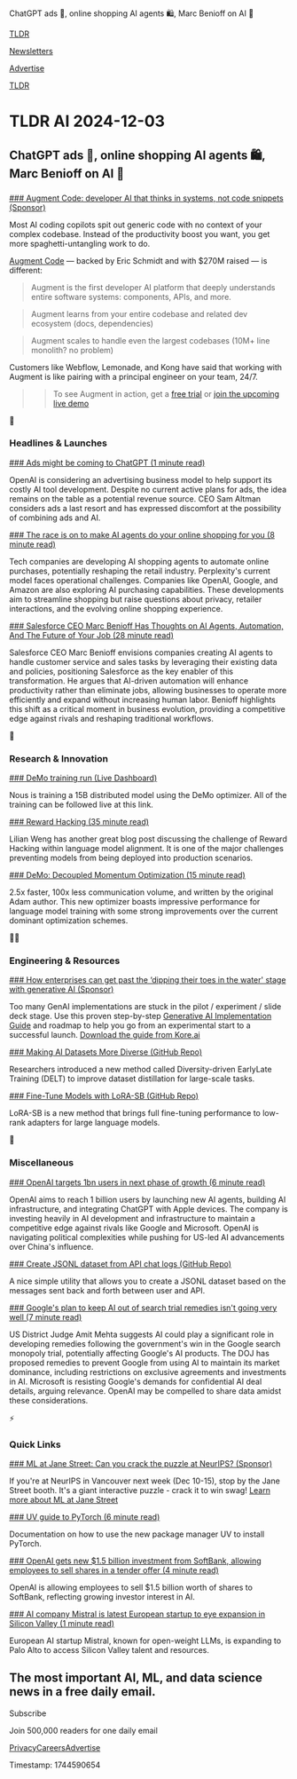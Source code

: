 ChatGPT ads 📰, online shopping AI agents 🛍️, Marc Benioff on AI 🤖

[TLDR](/)

[Newsletters](/newsletters)

[Advertise](https://advertise.tldr.tech/)

[TLDR](/)

# TLDR AI 2024-12-03

## ChatGPT ads 📰, online shopping AI agents 🛍️, Marc Benioff on AI 🤖

### 

[### Augment Code: developer AI that thinks in systems, not code snippets (Sponsor)](https://www.augmentcode.com/?utm_source=tldr&amp;utm_medium=newsletter)

Most AI coding copilots spit out generic code with no context of your complex codebase. Instead of the productivity boost you want, you get more spaghetti-untangling work to do.

[Augment Code](https://www.augmentcode.com/?utm_source=tldr&utm_medium=newsletter) — backed by Eric Schmidt and with $270M raised — is different:

> Augment is the first developer AI platform that deeply understands entire software systems: components, APIs, and more.

> Augment learns from your entire codebase and related dev ecosystem (docs, dependencies)

> Augment scales to handle even the largest codebases (10M+ line monolith? no problem)

Customers like Webflow, Lemonade, and Kong have said that working with Augment is like pairing with a principal engineer on your team, 24/7.

>> To see Augment in action, get a [free trial](https://www.augmentcode.com/?utm_source=tldr&utm_medium=newsletter) or [join the upcoming live demo](https://get.augmentcode.com/augment-code-in-action-webinar-dec11?utm_source=tldr&utm_medium=newsletter)

🚀

### Headlines & Launches

[### Ads might be coming to ChatGPT (1 minute read)](https://techcrunch.com/2024/12/02/ads-might-be-coming-to-chatgpt-despite-sam-altman-not-being-a-fan/?utm_source=tldrai)

OpenAI is considering an advertising business model to help support its costly AI tool development. Despite no current active plans for ads, the idea remains on the table as a potential revenue source. CEO Sam Altman considers ads a last resort and has expressed discomfort at the possibility of combining ads and AI.

[### The race is on to make AI agents do your online shopping for you (8 minute read)](https://techcrunch.com/2024/12/02/the-race-is-on-to-make-ai-agents-do-your-online-shopping-for-you/?utm_source=tldrai)

Tech companies are developing AI shopping agents to automate online purchases, potentially reshaping the retail industry. Perplexity's current model faces operational challenges. Companies like OpenAI, Google, and Amazon are also exploring AI purchasing capabilities. These developments aim to streamline shopping but raise questions about privacy, retailer interactions, and the evolving online shopping experience.

[### Salesforce CEO Marc Benioff Has Thoughts on AI Agents, Automation, And The Future of Your Job (28 minute read)](https://www.bigtechnology.com/p/salesforce-ceo-marc-benioff-has-thoughts?utm_source=tldrai)

Salesforce CEO Marc Benioff envisions companies creating AI agents to handle customer service and sales tasks by leveraging their existing data and policies, positioning Salesforce as the key enabler of this transformation. He argues that AI-driven automation will enhance productivity rather than eliminate jobs, allowing businesses to operate more efficiently and expand without increasing human labor. Benioff highlights this shift as a critical moment in business evolution, providing a competitive edge against rivals and reshaping traditional workflows.

🧠

### Research & Innovation

[### DeMo training run (Live Dashboard)](https://distro.nousresearch.com/?utm_source=tldrai)

Nous is training a 15B distributed model using the DeMo optimizer. All of the training can be followed live at this link.

[### Reward Hacking (35 minute read)](https://lilianweng.github.io/posts/2024-11-28-reward-hacking/?utm_source=tldrai)

Lilian Weng has another great blog post discussing the challenge of Reward Hacking within language model alignment. It is one of the major challenges preventing models from being deployed into production scenarios.

[### DeMo: Decoupled Momentum Optimization (15 minute read)](https://arxiv.org/abs/2411.19870?utm_source=tldrai)

2.5x faster, 100x less communication volume, and written by the original Adam author. This new optimizer boasts impressive performance for language model training with some strong improvements over the current dominant optimization schemes.

👨‍💻

### Engineering & Resources

[### How enterprises can get past the ‘dipping their toes in the water' stage with generative AI (Sponsor)](https://info.kore.ai/gale-for-enterprise-tldr-1?utm_source=3rdpartyads&amp;utm_medium=nurture_email&amp;utm_campaign=fy25_galelaunch_na&amp;utm_term=tldr&amp;utm_content=site)

Too many GenAI implementations are stuck in the pilot / experiment / slide deck stage. Use this proven step-by-step [Generative AI Implementation Guide](https://info.kore.ai/gale-for-enterprise-tldr-1?utm_source=3rdpartyads&utm_medium=nurture_email&utm_campaign=fy25_galelaunch_na&utm_term=tldr&utm_content=site) and roadmap to help you go from an experimental start to a successful launch. [Download the guide from Kore.ai](https://info.kore.ai/gale-for-enterprise-tldr-1?utm_source=3rdpartyads&utm_medium=nurture_email&utm_campaign=fy25_galelaunch_na&utm_term=tldr&utm_content=site)

[### Making AI Datasets More Diverse (GitHub Repo)](https://github.com/vila-lab/delt?utm_source=tldrai)

Researchers introduced a new method called Diversity-driven EarlyLate Training (DELT) to improve dataset distillation for large-scale tasks.

[### Fine-Tune Models with LoRA-SB (GitHub Repo)](https://github.com/raghavsinghal10/lora-sb?utm_source=tldrai)

LoRA-SB is a new method that brings full fine-tuning performance to low-rank adapters for large language models.

🎁

### Miscellaneous

[### OpenAI targets 1bn users in next phase of growth (6 minute read)](https://www.ft.com/content/e91cb018-873c-4388-84c0-46e9f82146b4?utm_source=tldrai)

OpenAI aims to reach 1 billion users by launching new AI agents, building AI infrastructure, and integrating ChatGPT with Apple devices. The company is investing heavily in AI development and infrastructure to maintain a competitive edge against rivals like Google and Microsoft. OpenAI is navigating political complexities while pushing for US-led AI advancements over China's influence.

[### Create JSONL dataset from API chat logs (GitHub Repo)](https://github.com/cognitivecomputations/chat-logger?utm_source=tldrai)

A nice simple utility that allows you to create a JSONL dataset based on the messages sent back and forth between user and API.

[### Google's plan to keep AI out of search trial remedies isn't going very well (7 minute read)](https://arstechnica.com/tech-policy/2024/11/google-drags-ai-rivals-into-search-trial-as-judge-entertains-ai-remedies/?utm_source=tldrai)

US District Judge Amit Mehta suggests AI could play a significant role in developing remedies following the government's win in the Google search monopoly trial, potentially affecting Google's AI products. The DOJ has proposed remedies to prevent Google from using AI to maintain its market dominance, including restrictions on exclusive agreements and investments in AI. Microsoft is resisting Google's demands for confidential AI deal details, arguing relevance. OpenAI may be compelled to share data amidst these considerations.

⚡️

### Quick Links

[### ML at Jane Street: Can you crack the puzzle at NeurIPS? (Sponsor)](https://jane-st.co/tldr-ml?utm_source=tldrai)

If you're at NeurIPS in Vancouver next week (Dec 10-15), stop by the Jane Street booth. It's a giant interactive puzzle - crack it to win swag! [Learn more about ML at Jane Street](https://jane-st.co/tldr-ml)

[### UV guide to PyTorch (6 minute read)](https://docs.astral.sh/uv/guides/integration/pytorch/?utm_source=tldrai)

Documentation on how to use the new package manager UV to install PyTorch.

[### OpenAI gets new $1.5 billion investment from SoftBank, allowing employees to sell shares in a tender offer (4 minute read)](https://www.cnbc.com/2024/11/26/openai-gets-1point5-billion-investment-from-softbank-in-tender-offer.html?utm_source=tldrai)

OpenAI is allowing employees to sell $1.5 billion worth of shares to SoftBank, reflecting growing investor interest in AI.

[### AI company Mistral is latest European startup to eye expansion in Silicon Valley (1 minute read)](https://www.semafor.com/article/11/27/2024/ai-company-mistral-is-latest-european-startup-to-eye-expansion-in-silicon-valley?utm_source=tldrai)

European AI startup Mistral, known for open-weight LLMs, is expanding to Palo Alto to access Silicon Valley talent and resources.

## The most important AI, ML, and data science news in a free daily email.

Subscribe

Join 500,000 readers for one daily email

[Privacy](/privacy)[Careers](https://jobs.ashbyhq.com/tldr.tech)[Advertise](/ai/advertise)

Timestamp: 1744590654